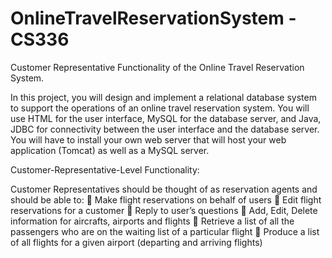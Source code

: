 # OnlineTravelReservationSystem - CS336
Customer Representative Functionality of the Online Travel Reservation System.

In this project, you will design and implement a relational database system to support the operations of an online travel reservation system. You will use HTML for the user interface, MySQL for the database server, and Java, JDBC for connectivity between the user interface and the database server. You will have to install your own web server that will host your web application (Tomcat) as well as a MySQL server. 

Customer-Representative-Level Functionality:

Customer Representatives should be thought of as reservation agents and should be able to:
 Make flight reservations on behalf of users
 Edit flight reservations for a customer
 Reply to user’s questions
 Add, Edit, Delete information for aircrafts, airports and flights
 Retrieve a list of all the passengers who are on the waiting list of a particular flight
 Produce a list of all flights for a given airport (departing and arriving flights)


